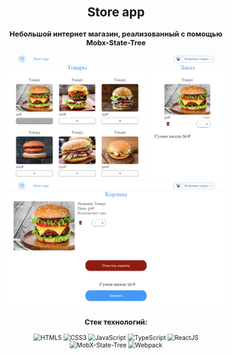 <div align="center">

# Store app

### Небольшой интернет магазин, реализованный с помощью Mobx-State-Tree

[![Header](https://github.com/solovpro/store-app/raw/master/src/assets/img/app-page-order.png)](https://solovpro.github.io/store-app-mobx/)
[![Header](https://github.com/solovpro/store-app/raw/master/src/assets/img/app-page-cart.png)](https://solovpro.github.io/store-app-mobx/)

### Стек технологий:
![HTML5](https://img.shields.io/badge/-HTML5-A9A9A9?style=for-the-badge&logo=HTML5)
![CSS3](https://img.shields.io/badge/-SCSS-4B0082?style=for-the-badge&logo=CSS3)
![JavaScript](https://img.shields.io/badge/-JavaScript-8B0000?style=for-the-badge&logo=javascript)
![TypeScript](https://img.shields.io/badge/-TypeScript-000066?style=for-the-badge&logo=typescript)
![ReactJS](https://img.shields.io/badge/-ReactJS-4682B4?style=for-the-badge&logo=React)
![MobX-State-Tree](https://img.shields.io/badge/-MST-D2691E?style=for-the-badge&logo=MobX-State-Tree)
![Webpack](https://img.shields.io/badge/-Webpack-4169E1?style=for-the-badge&logo=Webpack)

</div>
  
